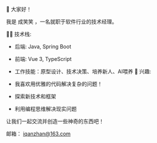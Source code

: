👋 大家好！

我是 成笑笑 ，一名就职于软件行业的技术经理。

👨‍💻 技术栈:

- 后端: Java, Spring Boot
- 前端: Vue 3, TypeScript
- 工作技能：原型设计、技术决策、培养新人、AI喂养
🌱 兴趣:

- 我喜欢用优雅的代码解决复杂的问题！
- 探索新技术和框架
- 利用编程思维解决现实问题

让我们一起交流并创造一些神奇的东西吧！

邮箱： iqanzhan@163.com
